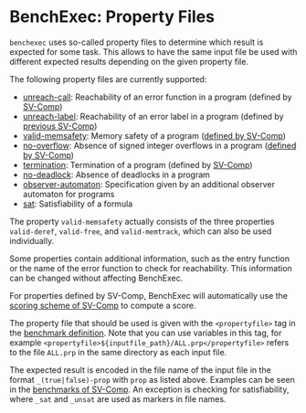 # BenchExec: Property Files

`benchexec` uses so-called property files to determine which result is expected for some task.
This allows to have the same input file be used with different expected results
depending on the given property file.

The following property files are currently supported:

- [unreach-call](unreach-call.prp): Reachability of an error function in a program (defined by [SV-Comp](http://sv-comp.sosy-lab.org/2017/rules.php))
- [unreach-label](unreach-label.prp): Reachability of an error label in a program (defined by [previous SV-Comp](http://sv-comp.sosy-lab.org/2014/rules.php))
- [valid-memsafety](valid-memsafety.prp): Memory safety of a program ([defined by SV-Comp](http://sv-comp.sosy-lab.org/2017/rules.php))
- [no-overflow](no-overflow.prp): Absence of signed integer overflows in a program ([defined by SV-Comp](http://sv-comp.sosy-lab.org/2017/rules.php))
- [termination](termination.prp): Termination of a program (defined by [SV-Comp](http://sv-comp.sosy-lab.org/2017/rules.php))
- [no-deadlock](no-deadlock.prp): Absence of deadlocks in a program
- [observer-automaton](observer-automaton.prp): Specification given by an additional observer automaton for programs
- [sat](sat.prp): Satisfiability of a formula

The property `valid-memsafety` actually consists of the three properties
`valid-deref`, `valid-free`, and `valid-memtrack`,
which can also be used individually.

Some properties contain additional information,
such as the entry function or the name of the error function to check for reachability.
This information can be changed without affecting BenchExec.

For properties defined by SV-Comp, BenchExec will automatically use the
[scoring scheme of SV-Comp](http://sv-comp.sosy-lab.org/2017/rules.php#scores)
to compute a score.

The property file that should be used is given with the `<propertyfile>` tag
in the [benchmark definition](../benchexec.md#input-for-benchexec).
Note that you can use variables in this tag,
for example `<propertyfile>${inputfile_path}/ALL.prp</propertyfile>`
refers to the file `ALL.prp` in the same directory as each input file.

The expected result is encoded in the file name of the input file
in the format `_(true|false)-prop` with `prop` as listed above.
Examples can be seen in the [benchmarks of SV-Comp](https://github.com/sosy-lab/sv-benchmarks/tree/master/c).
An exception is checking for satisfiability, where `_sat` and `_unsat`
are used as markers in file names.
